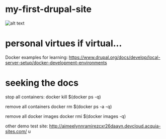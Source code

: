 
# my-first-drupal-site

![alt text](https://i.imgur.com/LtgDvM9.png "Logo Title Text 1")
# personal virtues if virtual...
Docker examples for learning: 
https://www.drupal.org/docs/develop/local-server-setup/docker-development-environments
# seeking the docs
stop all containers:
docker kill $(docker ps -q)

remove all containers
docker rm $(docker ps -a -q)

remove all docker images
docker rmi $(docker images -q)


other demo test site: 
http://aimeelynnramirezcxr26daayn.devcloud.acquia-sites.com/
u
